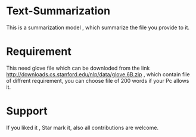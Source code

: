 # Text-Summarization
This is a summarization model , which summarize the file you provide to it.

# Requirement
This need glove file which can be downloded from the link http://downloads.cs.stanford.edu/nlp/data/glove.6B.zip , which contain file of diffrent requirement, you can choose file of 200 words if your Pc allows it.

# Support 
If you liked it , Star mark it, also all contributions are welcome. 
